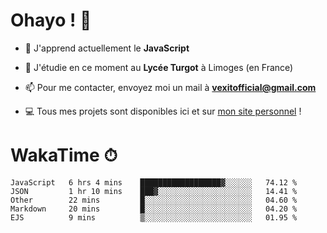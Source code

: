 # Ohayo ! 🌃

- 🔭 J'apprend actuellement le **JavaScript**

- 🌱 J'étudie en ce moment au **Lycée Turgot** à Limoges (en France)

- 📫 Pour me contacter, envoyez moi un mail à <a href="mailto:vexitofficial@gmail.com">**vexitofficial@gmail.com**</a>

- 💻 Tous mes projets sont disponibles ici et sur <a href="https://www.vexcited.me">mon site personnel</a> !

# WakaTime ⏱

<!--START_SECTION:waka-->
```text
JavaScript   6 hrs 4 mins    ██████████████████▓░░░░░░   74.12 % 
JSON         1 hr 10 mins    ███▓░░░░░░░░░░░░░░░░░░░░░   14.41 % 
Other        22 mins         █░░░░░░░░░░░░░░░░░░░░░░░░   04.60 % 
Markdown     20 mins         █░░░░░░░░░░░░░░░░░░░░░░░░   04.20 % 
EJS          9 mins          ▒░░░░░░░░░░░░░░░░░░░░░░░░   01.95 % 
```
<!--END_SECTION:waka-->
